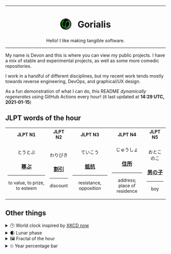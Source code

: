 ***

<h1 align="center">
<sub>
    <img src="readme/resources/avatar.png" height="36">
</sub>
&nbsp;
Gorialis
</h1>
<p align="center">
Hello! I like making tangible software.
</p>

***

My name is Devon and this is where you can view my public projects. I have a mix of stable and experimental projects, as well as some more comedic repositories.

I work in a handful of different disciplines, but my recent work tends mostly towards reverse engineering, DevOps, and graphical/UX design.

As a fun demonstration of what I can do, this README *dynamically regenerates* using GitHub Actions every hour! (it last updated at **14:29 UTC, 2021-01-15**)

<h2>JLPT words of the hour</h2>
<table>
    <tr>
        <th>JLPT N1</th>
        <th>JLPT N2</th>
        <th>JLPT N3</th>
        <th>JLPT N4</th>
        <th>JLPT N5</th>
    </tr>
    <tr>
        <td>
            <p align="center">とうとぶ</p>
            <h3 align="center"><b><a href="https://jisho.org/search/%E5%B0%8A%E3%81%B6">尊ぶ</a></b></h3>
            <hr>
            <p align="center">to value,<wbr> to prize,<wbr> to esteem</p>
        </td>
        <td>
            <p align="center">わりびき</p>
            <h3 align="center"><b><a href="https://jisho.org/search/%E5%89%B2%E5%BC%95">割引</a></b></h3>
            <hr>
            <p align="center">discount</p>
        </td>
        <td>
            <p align="center">ていこう</p>
            <h3 align="center"><b><a href="https://jisho.org/search/%E6%8A%B5%E6%8A%97">抵抗</a></b></h3>
            <hr>
            <p align="center">resistance,<wbr> opposition</p>
        </td>
        <td>
            <p align="center">じゅうしょ</p>
            <h3 align="center"><b><a href="https://jisho.org/search/%E4%BD%8F%E6%89%80">住所</a></b></h3>
            <hr>
            <p align="center">address;<br> place of residence</p>
        </td>
        <td>
            <p align="center">おとこのこ</p>
            <h3 align="center"><b><a href="https://jisho.org/search/%E7%94%B7%E3%81%AE%E5%AD%90">男の子</a></b></h3>
            <hr>
            <p align="center">boy</p>
        </td>
    </tr>
</table>

<h2>Other things</h2>
<details>
<summary>🕑  World clock inspired by <a href="https://xkcd.com/now">XKCD now</a></summary>

> <img src="generated/now.png" width="512">

</details>
<details>
<summary>🌒 Lunar phase</summary>

The moon is approximately 10.15% through its phase (Waxing Crescent).

</details>
<details>
<summary>&#x1f5bc; Fractal of the hour</summary>

> <img src="generated/fractal.png" width="512">

</details>
<details>
<summary>&#x23f2; Year percentage bar</summary>
<pre><code>2021 [▁▁▁▁▁▁▁▁▁▁▁▁▁▁▁▁▁▁▁▁] 4.00%</code></pre>
</details>

